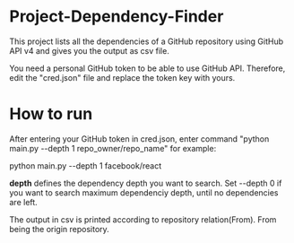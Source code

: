 # Project-Dependency-Finder
This project lists all the dependencies of a GitHub repository using GitHub API v4 and gives you the output as csv file.

You need a personal GitHub token to be able to use GitHub API. Therefore, edit the "cred.json" file and replace the token key with yours.

# **How to run** 
After entering your GitHub token in cred.json, enter command "python main.py --depth 1 repo_owner/repo_name" for example:
 
 
python main.py --depth 1 facebook/react

**depth** defines the dependency depth you want to search. Set --depth 0 if you want to search maximum dependenciy depth, until no dependencies are left.

The output in csv is printed according to repository relation(From). From being the origin repository.
